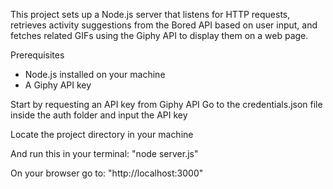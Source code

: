 This project sets up a Node.js server that listens for HTTP requests, 
retrieves activity suggestions from the Bored API based on user input, 
and fetches related GIFs using the Giphy API to display them on a web page.

Prerequisites
- Node.js installed on your machine
- A Giphy API key

Start by requesting an API key from Giphy API
Go to the credentials.json file inside the auth folder
and input the API key

Locate the project directory in your machine

And run this in your terminal:
"node server.js"

On your browser go to:
"http://localhost:3000"

